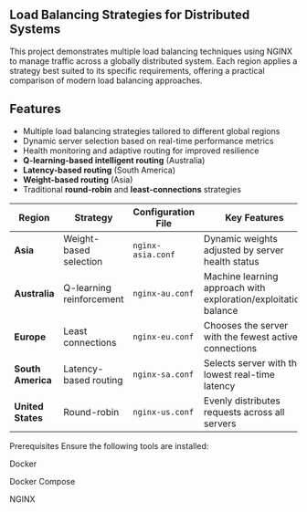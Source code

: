 
## Load Balancing Strategies for Distributed Systems
This project demonstrates multiple load balancing techniques using NGINX to manage traffic across a globally distributed system. Each region applies a strategy best suited to its specific requirements, offering a practical comparison of modern load balancing approaches.

## Features

- Multiple load balancing strategies tailored to different global regions  
- Dynamic server selection based on real-time performance metrics  
- Health monitoring and adaptive routing for improved resilience  
- **Q-learning-based intelligent routing** (Australia)  
- **Latency-based routing** (South America)  
- **Weight-based routing** (Asia)  
- Traditional **round-robin** and **least-connections** strategies  




| Region            | Strategy                 | Configuration File | Key Features                                                    |
| ----------------- | ------------------------ | ------------------ | --------------------------------------------------------------- |
| **Asia**          | Weight-based selection   | `nginx-asia.conf`  | Dynamic weights adjusted by server health status                |
| **Australia**     | Q-learning reinforcement | `nginx-au.conf`    | Machine learning approach with exploration/exploitation balance |
| **Europe**        | Least connections        | `nginx-eu.conf`    | Chooses the server with the fewest active connections           |
| **South America** | Latency-based routing    | `nginx-sa.conf`    | Selects server with the lowest real-time latency                |
| **United States** | Round-robin              | `nginx-us.conf`    | Evenly distributes requests across all servers                  |


Prerequisites
Ensure the following tools are installed:

Docker

Docker Compose

NGINX
